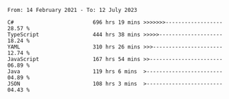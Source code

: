 <!-- [![Top Langs](https://github-readme-stats.vercel.app/api/top-langs/?username=thititongumpun&layout=compact&langs_count=7&theme=prussian)](https://github.com/thititongumpun)
[![Anurag's GitHub stats](https://github-readme-stats.vercel.app/api?username=thititongumpun&hide=stars&show_icons=true&theme=prussian)](https://github.com/thititongumpun) -->

<!--START_SECTION:waka-->

```text
From: 14 February 2021 - To: 12 July 2023

C#                         696 hrs 19 mins >>>>>>>------------------   28.57 %
TypeScript                 444 hrs 38 mins >>>>>--------------------   18.24 %
YAML                       310 hrs 26 mins >>>----------------------   12.74 %
JavaScript                 167 hrs 54 mins >>-----------------------   06.89 %
Java                       119 hrs 6 mins  >------------------------   04.89 %
JSON                       108 hrs 3 mins  >------------------------   04.43 %
```

<!--END_SECTION:waka-->
